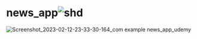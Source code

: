 # news_app![shd](https://user-images.githubusercontent.com/103433228/218339264-cf43b947-48fd-4ac7-8ec2-2d1b8cf53bd7.jpg)
![Screenshot_2023-02-12-23-33-30-164_com example news_app_udemy](https://user-images.githubusercontent.com/103433228/218339275-eab0caff-2b39-425a-871f-0024fffca71e.jpg)
